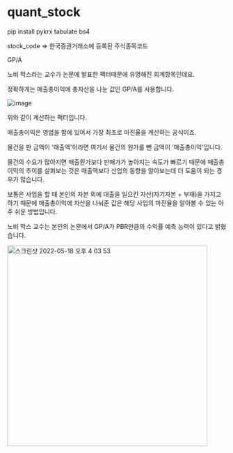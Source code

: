 # quant_stock
pip install pykrx tabulate bs4

stock_code => 한국증권거래소에 등록된 주식종목코드

GP/A

노비 막스라는 교수가 논문에 발표한 팩터때문에 유명해진 회계항목인데요.

정확하게는 매출총이익에 총자산을 나눈 값인 GP/A를 사용합니다. 

 

 

![image](https://user-images.githubusercontent.com/65943751/168978763-e5f2fd8c-bfb1-41f9-a77d-828ff3884c31.png)
 

 

위와 같이 계산하는 팩터입니다. 

 

매출총이익은 영업을 함에 있어서 가장 최초로 마진율을 계산하는 공식이죠.

 

물건을 판 금액이 '매출액'이라면 여기서 물건의 원가를 뺀 금액이 '매출총이익'입니다. 

 

물건의 수요가 많아지면 매출원가보다 판매가가 높아지는 속도가 빠르기 때문에 매출총이익의 추이를 살펴보는 것은 매출액보다 산업의 동향을 알아보는데 더 도움이 되는 경우가 많습니다.

 

보통은 사업을 할 때 본인의 자본 외에 대출을 일으킨 자산(자기자본 + 부채)을 가지고 하기 때문에 매출총이익에 자산을 나눠준 값은 해당 사업의 마진율을 알아볼 수 있는 아주 쉬운 방법입니다. 

 

노비 막스 교수는 본인의 논문에서 GP/A가 PBR만큼의 수익률 예측 능력이 있다고 밝혔습니다.


<img width="460" alt="스크린샷 2022-05-18 오후 4 03 53" src="https://user-images.githubusercontent.com/65943751/168978022-3f539205-658a-4d11-ba72-ca56bc9ee32d.png">

